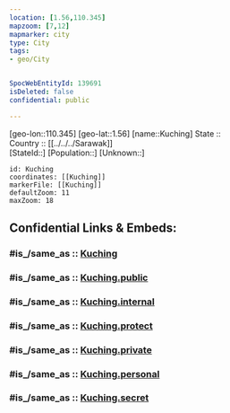 ```yaml
---
location: [1.56,110.345] 
mapzoom: [7,12] 
mapmarker: city 
type: City
tags:
- geo/City


SpocWebEntityId: 139691
isDeleted: false
confidential: public

---
```

[geo-lon::110.345] 
[geo-lat::1.56] 
[name::Kuching] 
State ::  
Country :: [[../../../Sarawak]]  
[StateId::] 
[Population::] 
[Unknown::] 


```leaflet
id: Kuching
coordinates: [[Kuching]] 
markerFile: [[Kuching]] 
defaultZoom: 11 
maxZoom: 18
```


## Confidential Links & Embeds: 

### #is_/same_as :: [Kuching](/_Standards/Earth/Continent/Asia/Asia~South~East/Malay_Archipelago/Malaysia/States~Malaysia/Sarawak/City/Kuching.md) 

### #is_/same_as :: [Kuching.public](/_public/Earth/Continent/Asia/Asia~South~East/Malay_Archipelago/Malaysia/States~Malaysia/Sarawak/City/Kuching.public.md) 

### #is_/same_as :: [Kuching.internal](/_internal/Earth/Continent/Asia/Asia~South~East/Malay_Archipelago/Malaysia/States~Malaysia/Sarawak/City/Kuching.internal.md) 

### #is_/same_as :: [Kuching.protect](/_protect/Earth/Continent/Asia/Asia~South~East/Malay_Archipelago/Malaysia/States~Malaysia/Sarawak/City/Kuching.protect.md) 

### #is_/same_as :: [Kuching.private](/_private/Earth/Continent/Asia/Asia~South~East/Malay_Archipelago/Malaysia/States~Malaysia/Sarawak/City/Kuching.private.md) 

### #is_/same_as :: [Kuching.personal](/_personal/Earth/Continent/Asia/Asia~South~East/Malay_Archipelago/Malaysia/States~Malaysia/Sarawak/City/Kuching.personal.md) 

### #is_/same_as :: [Kuching.secret](/_secret/Earth/Continent/Asia/Asia~South~East/Malay_Archipelago/Malaysia/States~Malaysia/Sarawak/City/Kuching.secret.md)

